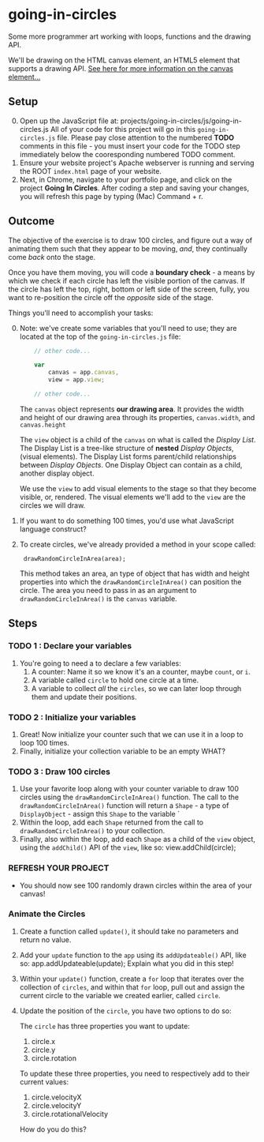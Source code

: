 # going-in-circles
Some more programmer art working with loops, functions and the drawing API.

We'll be drawing on the HTML canvas element, an HTML5 element that supports a drawing API. <a href="https://developer.mozilla.org/en-US/docs/Web/API/Canvas_API" target="_blank">See here for more information on the canvas element...</a>

## Setup
0. Open up the JavaScript file at:
        projects/going-in-circles/js/going-in-circles.js
    All of your code for this project will go in this `going-in-circles.js` file.  Please pay close attention to the numbered **TODO** comments in this file - you must insert your code for the TODO step immediately below the cooresponding numbered TODO comment.
1. Ensure your website project's Apache webserver is running and serving the ROOT `index.html` page of your website.
2. Next, in Chrome, navigate to your portfolio page, and click on the project **Going In Circles**.  After coding a step and saving your changes, you will refresh this page by typing (Mac) Command + r.

## Outcome

The objective of the exercise is to draw 100 circles,
and figure out a way of animating them such that they appear to be moving, _and_, they continually come _back_ onto the stage.

Once you have them moving, you will code a **boundary check** - a means by which we check if each circle has left the visible portion of the canvas.  If the circle has left the top, right, bottom or left side of the screen, fully, you want to re-position the circle off the _opposite_ side of the stage.

Things you'll need to accomplish your tasks:

0. Note: we've create some variables that you'll need to use; they are located at the top of the `going-in-circles.js` file:
    ````javascript
        // other code...

        var 
            canvas = app.canvas,
            view = app.view;

        // other code...
    ````

    The `canvas` object represents **our drawing area**.  It provides the width and height of our drawing area through its properties, `canvas.width`, and `canvas.height`
    
    The `view` object is a child of the `canvas` on what is called the _Display List_.  The Display List is a tree-like structure of **nested** _Display Objects_, (visual elements).  The Display List forms parent/child relationships between _Display Objects_.  One Display Object can contain as a child, another display object. 
    
    We use the `view` to add visual elements to the stage so that they become visible, or, rendered.  The visual elements we'll add to the `view` are the circles we will draw.

1. If you want to do something 100 times, you'd use what JavaScript language construct?

2. To create circles, we've already provided a method in your scope called:

        drawRandomCircleInArea(area);
    
    This method takes an area, an type of object that has width and height properties into which the `drawRandomCircleInArea()` can position the circle.  The area you need to pass in as an argument to `drawRandomCircleInArea()` is the `canvas` variable.
    

## Steps


### TODO 1 : Declare your variables

1. You're going to need a to declare a few variables:
    1. A counter: Name it so we know it's an a counter, maybe `count`, or `i`.
    2. A variable called `circle` to hold one circle at a time.
    3. A variable to collect _all_ the `circles`, so we can later loop through them and update their positions.
    
### TODO 2 : Initialize your variables

1. Great! Now initialize your counter such that we can use it in a loop to loop 100 times.
2. Finally, initialize your collection variable to be an empty WHAT?

### TODO 3 : Draw 100 circles

1. Use your favorite loop along with your counter variable to draw 100 circles using the `drawRandomCircleInArea()` function.  The call to the `drawRandomCircleInArea()` function will return a `Shape` - a type of `DisplayObject` - assign this `Shape` to the variable `
2. Within the loop, add each `Shape` returned from the call to `drawRandomCircleInArea()` to your collection.
3. Finally, also within the loop, add each `Shape` as a child of the `view` object, using the `addChild()` API of the `view`, like so:
        view.addChild(circle);

### REFRESH YOUR PROJECT

* You should now see 100 randomly drawn circles within the area of your canvas!

### Animate the Circles

1. Create a function called `update()`, it should take no parameters and return no value.
2. Add your `update` function to the `app` using its `addUpdateable()` API, like so:
        app.addUpdateable(update);
Explain what you did in this step!

3. Within your `update()` function, create a `for` loop that iterates over the collection of `circles`, and within that `for` loop, pull out and assign the current circle to the variable we created earlier, called `circle`.
4. Update the position of the `circle`, you have two options to do so:
    
    The `circle` has three properties you want to update:
    
    1. circle.x
    2. circle.y
    3. circle.rotation
    
    To update these three properties, you need to respectively add to their current values:
    1. circle.velocityX
    2. circle.velocityY
    3. circle.rotationalVelocity

    How do you do this?
